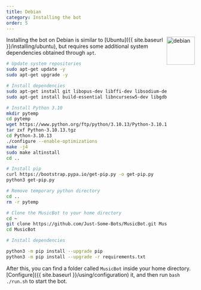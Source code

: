 ```yaml
---
title: Debian
category: Installing the bot
order: 5
---
```

<img class="doc-img" src="{{ site.baseurl }}/images/debian.png" alt="debian" style="width: 75px; float: right;"/>

Installing the bot on Debian is similar to [Ubuntu]({{ site.baseurl }}/installing/ubuntu), but requires some additional system dependencies obtained through `apt`.

~~~bash
# Update system repositories
sudo apt-get update -y
sudo apt-get upgrade -y

# Install dependencies
sudo apt-get install git libopus-dev libffi-dev libsodium-dev ffmpeg -y
sudo apt-get install build-essential libncursesw5-dev libgdbm-dev libc6-dev zlib1g-dev libsqlite3-dev tk-dev libssl-dev openssl libncurses5-dev libnss3-dev wget libbz2-dev -y

# Install Python 3.10
mkdir pytemp
cd pytemp
wget https://www.python.org/ftp/python/3.10.13/Python-3.10.13.tgz
tar zxf Python-3.10.13.tgz
cd Python-3.10.13
./configure --enable-optimizations
make -j4
sudo make altinstall
cd ..

# Install pip
curl https://bootstrap.pypa.io/get-pip.py -o get-pip.py
python3 get-pip.py

# Remove temporary python directory
cd ..
rm -r pytemp

# Clone the MusicBot to your home directory
cd ~
git clone https://github.com/Just-Some-Bots/MusicBot.git MusicBot -b master
cd MusicBot

# Install dependencies

python3 -m pip install --upgrade pip
python3 -m pip install --upgrade -r requirements.txt

~~~

After this, you can find a folder called `MusicBot` inside your home directory. [Configure]({{ site.baseurl }}/using/configuration) it, and then run `bash ./run.sh` to start the bot.
